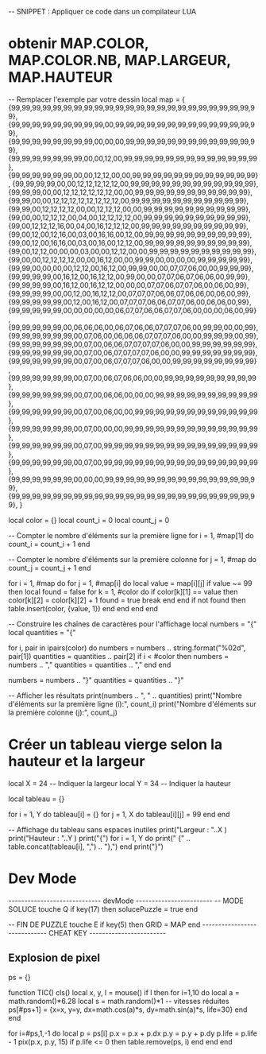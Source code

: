 -- SNIPPET : Appliquer ce code dans un compilateur LUA


# obtenir MAP.COLOR, MAP.COLOR.NB, MAP.LARGEUR, MAP.HAUTEUR #

-- Remplacer l'exemple par votre dessin
local map =    {
					{99,99,99,99,99,99,99,99,99,99,99,99,99,99,99,99,99,99,99,99,99,99,99,99},
					{99,99,99,99,99,99,99,99,99,00,99,99,99,99,99,99,99,99,99,99,99,99,99,99},
					{99,99,99,99,99,99,99,99,00,00,00,99,99,99,99,99,99,99,99,99,99,99,99,99},
					{99,99,99,99,99,99,99,00,00,12,00,99,99,99,99,99,99,99,99,99,99,99,99,99},
					{99,99,99,99,99,99,00,00,12,12,00,00,99,99,99,99,99,99,99,99,99,99,99,99},
					{99,99,99,99,00,00,12,12,12,12,12,00,99,99,99,99,99,99,99,99,99,99,99,99},
					{99,99,99,00,00,12,12,12,12,12,12,00,00,99,99,99,99,99,99,99,99,99,99,99},
					{99,99,00,00,12,12,12,12,12,12,12,12,00,99,99,99,99,99,99,99,99,99,99,99},
					{99,99,00,12,12,12,12,00,00,12,12,12,00,00,99,99,99,99,99,99,99,99,99,99},
					{99,00,00,12,12,12,00,04,00,12,12,12,12,00,99,99,99,99,99,99,99,99,99,99},
					{99,00,12,12,12,16,00,04,00,16,12,12,12,00,99,99,99,99,99,99,99,99,99,99},
					{99,00,12,00,12,16,00,03,00,16,16,00,12,00,99,99,99,99,99,99,99,99,99,99},
					{99,00,12,00,16,16,00,03,00,16,00,12,12,00,99,99,99,99,99,99,99,99,99,99},
					{99,00,12,12,00,00,00,03,00,00,12,12,00,00,99,99,99,99,99,99,99,99,99,99},
					{99,00,00,12,12,12,12,00,00,16,12,00,00,99,99,00,00,00,00,99,99,99,99,99},
					{99,99,00,00,00,00,12,12,00,16,12,00,99,99,00,00,07,07,06,00,00,99,99,99},
					{99,99,99,99,00,16,12,00,16,12,12,00,99,00,00,07,07,06,07,06,06,00,99,99},
					{99,99,99,99,00,16,12,00,16,12,12,00,00,00,07,07,06,07,07,06,00,06,00,99},
					{99,99,99,99,00,00,12,00,16,12,12,00,07,07,07,06,06,07,06,06,00,06,00,99},
					{99,99,99,99,99,00,12,00,16,12,00,07,07,07,06,06,07,07,06,00,06,06,00,99},
					{99,99,99,99,99,00,00,00,00,00,06,07,07,06,06,07,07,06,00,00,00,06,00,99},
					{99,99,99,99,99,00,06,06,06,00,06,07,06,06,07,07,07,06,00,99,99,00,00,99},
					{99,99,99,99,99,99,00,07,06,00,06,06,06,07,07,07,06,00,00,99,99,99,00,99},
					{99,99,99,99,99,99,00,07,00,06,06,07,07,07,07,06,00,00,99,99,99,99,99,99},
					{99,99,99,99,99,99,00,07,00,06,07,07,07,07,06,00,00,99,99,99,99,99,99,99},
					{99,99,99,99,99,99,00,07,00,06,07,07,07,06,00,00,99,99,99,99,99,99,99,99},
					{99,99,99,99,99,99,00,07,00,06,07,06,06,00,00,99,99,99,99,99,99,99,99,99},
					{99,99,99,99,99,99,00,07,00,06,06,00,00,00,99,99,99,99,99,99,99,99,99,99},
					{99,99,99,99,99,99,00,07,00,06,00,00,99,99,99,99,99,99,99,99,99,99,99,99},
					{99,99,99,99,99,99,00,07,00,00,00,99,99,99,99,99,99,99,99,99,99,99,99,99},
					{99,99,99,99,99,99,00,07,00,99,99,99,99,99,99,99,99,99,99,99,99,99,99,99},
					{99,99,99,99,99,99,00,07,00,99,99,99,99,99,99,99,99,99,99,99,99,99,99,99},
					{99,99,99,99,99,99,00,00,00,99,99,99,99,99,99,99,99,99,99,99,99,99,99,99},
					{99,99,99,99,99,99,99,99,99,99,99,99,99,99,99,99,99,99,99,99,99,99,99,99},
				}

local color = {}
local count_i = 0
local count_j = 0

-- Compter le nombre d'éléments sur la première ligne
for i = 1, #map[1] do
    count_i = count_i + 1
end

-- Compter le nombre d'éléments sur la première colonne
for j = 1, #map do
    count_j = count_j + 1
end

for i = 1, #map do
    for j = 1, #map[i] do
        local value = map[i][j]
        if value ~= 99 then
            local found = false
            for k = 1, #color do
                if color[k][1] == value then
                    color[k][2] = color[k][2] + 1
                    found = true
                    break
                end
            end
            if not found then
                table.insert(color, {value, 1})
            end
        end
    end
end

-- Construire les chaînes de caractères pour l'affichage
local numbers = "{"
local quantities = "{"

for i, pair in ipairs(color) do
    numbers = numbers .. string.format("%02d", pair[1])
    quantities = quantities .. pair[2]
    if i < #color then
        numbers = numbers .. ","
        quantities = quantities .. ","
    end
end

numbers = numbers .. "}"
quantities = quantities .. "}"

-- Afficher les résultats
print(numbers .. ", " .. quantities)
print("Nombre d'éléments sur la première ligne (i):", count_i)
print("Nombre d'éléments sur la première colonne (j):", count_j)

# Créer un tableau vierge selon la hauteur et la largeur #

local X = 24  -- Indiquer la largeur 
local Y = 34  -- Indiquer la hauteur 

local tableau = {}

for i = 1, Y do
    tableau[i] = {}
    for j = 1, X do
        tableau[i][j] = 99
    end
end

-- Affichage du tableau sans espaces inutiles
print("Largeur : "..X )
print("Hauteur : "..Y )
print("{")
for i = 1, Y do
    print("    {" .. table.concat(tableau[i], ",") .. "},")
end
print("}")

# Dev Mode #

----------------------------- devMode ------------------------
-- MODE SOLUCE touche Q
if key(17) then
    solucePuzzle = true
end

-- FIN DE PUZZLE touche E
if key(5) then
    GRID = MAP
end
----------------------------- CHEAT KEY ------------------------

## Explosion de pixel ##
ps = {}

function TIC()
 cls()
 local x, y, l = mouse()
 if l then
  for i=1,10 do
   local a = math.random()*6.28
   local s = math.random()*1 -- vitesses réduites
   ps[#ps+1] = {x=x, y=y, dx=math.cos(a)*s, dy=math.sin(a)*s, life=30}
  end
 end

 for i=#ps,1,-1 do
  local p = ps[i]
  p.x = p.x + p.dx
  p.y = p.y + p.dy
  p.life = p.life - 1
  pix(p.x, p.y, 15)
  if p.life <= 0 then table.remove(ps, i) end
 end
end